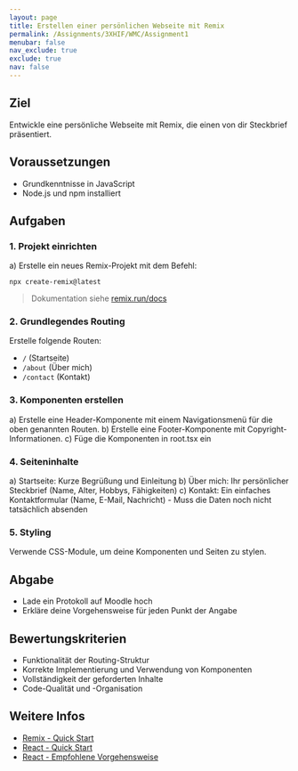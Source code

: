```yaml
---
layout: page
title: Erstellen einer persönlichen Webseite mit Remix
permalink: /Assignments/3XHIF/WMC/Assignment1
menubar: false
nav_exclude: true
exclude: true
nav: false
---
```


## Ziel
Entwickle eine persönliche Webseite mit Remix, die einen von dir Steckbrief präsentiert.

## Voraussetzungen
- Grundkenntnisse in JavaScript
- Node.js und npm installiert

## Aufgaben

### 1. Projekt einrichten
a) Erstelle ein neues Remix-Projekt mit dem Befehl:
   ```
   npx create-remix@latest
   ```
> Dokumentation siehe [remix.run/docs](https://remix.run/docs/en/main/other-api/create-remix)


### 2. Grundlegendes Routing
Erstelle folgende Routen:
- `/` (Startseite)
- `/about` (Über mich)
- `/contact` (Kontakt)

### 3. Komponenten erstellen
a) Erstelle eine Header-Komponente mit einem Navigationsmenü für die oben genannten Routen.
b) Erstelle eine Footer-Komponente mit Copyright-Informationen.
c) Füge die Komponenten in root.tsx ein

### 4. Seiteninhalte
a) Startseite: Kurze Begrüßung und Einleitung
b) Über mich: Ihr persönlicher Steckbrief (Name, Alter, Hobbys, Fähigkeiten)
c) Kontakt: Ein einfaches Kontaktformular (Name, E-Mail, Nachricht) 
    - Muss die Daten noch nicht tatsächlich absenden

### 5. Styling
Verwende CSS-Module, um deine Komponenten und Seiten zu stylen.

## Abgabe
- Lade ein Protokoll auf Moodle hoch
- Erkläre deine Vorgehensweise für jeden Punkt der Angabe



## Bewertungskriterien
- Funktionalität der Routing-Struktur
- Korrekte Implementierung und Verwendung von Komponenten
- Vollständigkeit der geforderten Inhalte
- Code-Qualität und -Organisation

## Weitere Infos

 - [Remix - Quick Start](https://remix.run/docs/en/main/start/quickstart)
 - [React - Quick Start](https://react.dev/learn)
 - [React - Empfohlene Vorgehensweise](https://react.dev/learn/thinking-in-react)